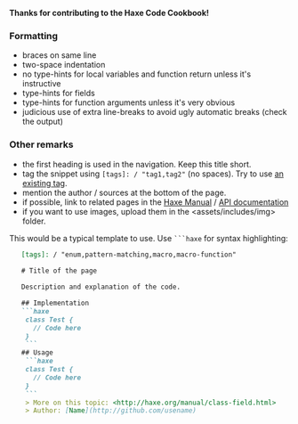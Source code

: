 **Thanks for contributing to the Haxe Code Cookbook!**

### Formatting 

 * braces on same line
 * two-space indentation
 * no type-hints for local variables and function return unless it's instructive
 * type-hints for fields
 * type-hints for function arguments unless it's very obvious
 * judicious use of extra line-breaks to avoid ugly automatic breaks (check the output)

### Other remarks
 
 * the first heading is used in the navigation. Keep this title short.
 * tag the snippet using `[tags]: / "tag1,tag2"` (no spaces). Try to use [an existing tag](used-tags.txt).
 * mention the author / sources at the bottom of the page.
 * if possible, link to related pages in the [Haxe Manual](http://haxe.org/manual) / [API documentation](http://api.haxe.org)
 * if you want to use images, upload them in the <assets/includes/img> folder.

This would be a typical template to use. Use <code>```haxe</code> for syntax highlighting:
 
```markdown
   [tags]: / "enum,pattern-matching,macro,macro-function"
   
   # Title of the page

   Description and explanation of the code.

   ## Implementation
   ```haxe
    class Test {
      // Code here
    }
    ```
   ## Usage
    ```haxe
    class Test {
      // Code here
    }
    ```
    > More on this topic: <http://haxe.org/manual/class-field.html>
    > Author: [Name](http://github.com/usename)
  
```

